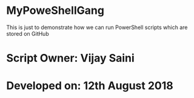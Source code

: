 # MyPoweShellGang
This is just to demonstrate how we can run PowerShell scripts which are stored on GitHub

#
# Script Owner: Vijay Saini
# Developed on: 12th August 2018
#
